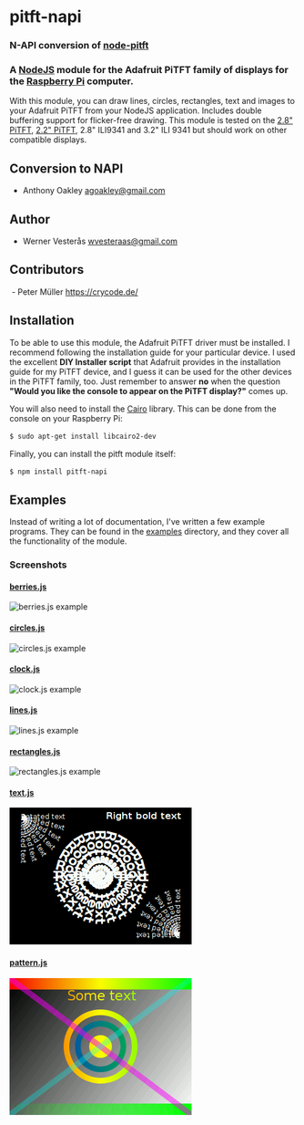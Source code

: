 pitft-napi
=====
### N-API conversion of [node-pitft](https://github.com/vesteraas/node-pitft)

### A [NodeJS](http://nodejs.org) module for the Adafruit PiTFT family of displays for the [Raspberry Pi](http://www.raspberrypi.org) computer.

With this module, you can draw lines, circles, rectangles, text and images to your Adafruit PiTFT from your NodeJS application.  Includes double buffering support for flicker-free drawing.  This module is tested on the [2.8" PiTFT](http://www.adafruit.com/product/1601), [2.2" PiTFT](https://www.adafruit.com/product/2315), 2.8" ILI9341 and 3.2" ILI 9341 but should work on other compatible displays.

## Conversion to NAPI
  - Anthony Oakley <agoakley@gmail.com>
 
## Author
  - Werner Vesterås <wvesteraas@gmail.com>
  
## Contributors
  - Peter Müller <https://crycode.de/>

## Installation

To be able to use this module, the Adafruit PiTFT driver must be installed.  I recommend following the installation guide for your particular device.  I used the excellent **DIY Installer script** that Adafruit provides in the installation guide for my PiTFT device, and I guess it can be used for the other devices in the PiTFT family, too.  Just remember to answer **no** when the question **"Would you like the console to appear on the PiTFT display?"** comes up.

You will also need to install the [Cairo](http://cairographics.org) library.  This can be done from the console on your Raspberry Pi:

```bash
$ sudo apt-get install libcairo2-dev
```

Finally, you can install the pitft module itself:

```bash
$ npm install pitft-napi
```

## Examples

Instead of writing a lot of documentation, I've written a few example programs.  They can be found in the [examples](https://github.com/oakleya/pitft-napi/tree/master/examples) directory, and they cover all the functionality of the module.

### Screenshots
#### [berries.js](/examples/berries.js)
![berries.js example](/examples/screenshots/berries.png)

#### [circles.js](/examples/circles.js)
![circles.js example](/examples/screenshots/circles.png)

#### [clock.js](/examples/clock.js)
![clock.js example](/examples/screenshots/clock.png)

#### [lines.js](/examples/lines.js)
![lines.js example](/examples/screenshots/lines.png)

#### [rectangles.js](/examples/rectangles.js)
![rectangles.js example](/examples/screenshots/rectangles.png)

#### [text.js](/examples/text.js)
![text.js example](/examples/screenshots/text.png)

#### [pattern.js](/examples/pattern.js)
![pattern.js example](/examples/screenshots/pattern.png)
